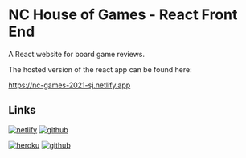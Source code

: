 # NC House of Games - React Front End

A React website for board game reviews.

The hosted version of the react app can be found here:

https://nc-games-2021-sj.netlify.app
##  Links
[![netlify](https://img.shields.io/badge/NC_Games_Front_End_Hosted-000?color=blue&style=for-the-badge&logo=netlify&logoColor=white)](https://nc-games-2021-sj.netlify.app)
[![github](https://img.shields.io/badge/NC_Games_Front_End_Repository-000?style=for-the-badge&logo=github&logoColor=white)](https://github.com/CoderJenks/NC-House-Of-Games-Front-End.git)

[![heroku](https://img.shields.io/badge/NC_Games_Back_End_Hosted-000?color=purple&style=for-the-badge&logo=heroku&logoColor=white)](https://nc-games-2021-sj.herokuapp.com/api)
[![github](https://img.shields.io/badge/NC_Games_Back_End_Repository-000?style=for-the-badge&logo=github&logoColor=white)](https://github.com/CoderJenks/NC-House-of-Games-API-Back-End.git)
